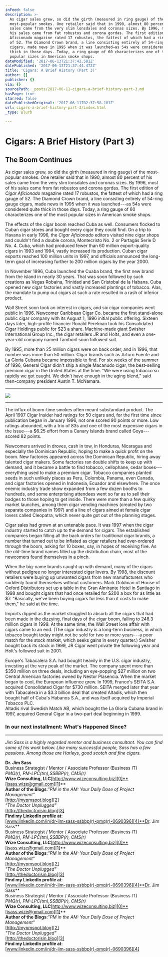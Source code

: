```yaml
---
inFeed: false
description: >-
  As cigar sales grew, so did the girth (measured in ring gauge) of the
  most-popular smokes. One retailer said that in 1990, almost 80 percent of his
  sales came from the very slim lonsdales and coronas sizes. By 1996, most of
  his sales came from fat robustos and corona gordas. The first edition of Cigar
  Aficionado magazine rated 17 robustos, the fattest of which had a ring gauge
  of 52. The Diamond Crown brand, a line consisting entirely of 54-ring gauge
  cigars, made news in 1995 when it was launched—as 54s were considered quite
  thick in those days. Today, a ring gauge of 60 characterizes one of the most
  popular sizes in American smoke shops.
dateModified: '2017-06-13T21:37:42.581Z'
datePublished: '2017-06-13T21:37:44.472Z'
title: 'Cigars: A Brief History (Part 3)'
author: []
publisher: {}
via: {}
sourcePath: _posts/2017-06-11-cigars-a-brief-history-part-3.md
hasPage: true
starred: false
datePublishedOriginal: '2017-06-11T02:37:58.101Z'
url: cigars-a-brief-history-part-3/index.html
_type: Blurb

---
```

# **Cigars: A Brief History (Part 3)**

## **The Boom Continues**

As cigar sales grew, so did the girth (measured in ring gauge) of the most-popular smokes. One retailer said that in 1990, almost 80 percent of his sales came from the very slim lonsdales and coronas sizes. By 1996, most of his sales came from fat robustos and corona gordas. The first edition of _Cigar Aficionado_ magazine rated 17 robustos, the fattest of which had a ring gauge of 52\. The Diamond Crown brand, a line consisting entirely of 54-ring gauge cigars, made news in 1995 when it was launched---as 54s were considered quite thick in those days. Today, a ring gauge of 60 characterizes one of the most popular sizes in American smoke shops.

The effects of the cigar boom reached Cuba as well. Consumers flocked to Cuban cigar stores and bought every cigar they could find. On a trip to Havana in early 1996, the _Cigar Aficionado_ editors visited nine cigar shops and couldn't find a double corona, Montecristo No. 2 or Partagás Serie D No. 4\. Cuba, which had produced fewer than 60 million export-quality cigars in 1993 and 1994, vastly increased its production. Cuban cigar exports reached 100 million units in 1997, and officials announced the long-term goal of increasing further to 200 million cigars by the year 2000\.

In November 1996, Cuba launched the Cuaba brand, the first new brand from the island in nearly 30 years. That was soon followed by such creations as Vegas Robaina, Trinidad and San Cristobal de la Habana. Cuba opened new cigar factories and vastly increased plantings of tobacco. Alas, the mandate to pump out cigars at such a rate resulted in a rash of inferior product.

Wall Street soon took an interest in cigars, and six cigar companies went public in 1996\. Newcomer Caribbean Cigar Co. became the first stand-alone public cigar company with its August 1, 1996 initial public offering. Sixteen days later, high-profile financier Ronald Perelman took his Consolidated Cigar Holdings public for $23 a share. Machine-made giant Swisher International Group Inc., the cigar retailers JR and Holts, and even a one-year-old company named Tamboril soon followed suit.

By 1995, more than 25 million cigars were on back order, and in 1996, that number was more than 50 million. Cigar brands such as Arturo Fuente and La Gloria Cubana became impossible to find. For six weeks of the summer of 1996, General Cigar didn't ship a single Macanudo cigar, the best-selling premium cigar in the United States at the time. "We were using tobacco so rapidly we got caught. We didn't have enough in the aging blend," said then-company president Austin T. McNamara.

---

![](https://the-grid-user-content.s3-us-west-2.amazonaws.com/a21633d2-a45b-4b6f-8400-aafa8f388893.jpg)

---

The influx of boom-time smokes often meant substandard product. The April 1997 Cigar Insider had ratings for 50 cigars and, for the first time since publication began in January 1996, not one scored 90 points or more. Low ratings abounded, with a trio of 83s and one of the most expensive cigars in the issue---a $6.25 effort from a Canary Islands brand called Goya---scored 82 points.

Newcomers arrived in droves, cash in tow, in Honduras, Nicaragua and especially the Dominican Republic, hoping to make a quick profit on the boom. New factories appeared across the Dominican Republic, hiring away talented cigar makers. Some factories ran double shifts to keep up with demand, and it became a battle to find tobacco, cellophane, cedar boxes---everything used to make a premium cigar. Tobacco companies planted seeds in such unlikely places as Peru, Colombia, Panama, even Canada, and cigar factories opened in Indonesia, Ecuador and elsewhere. The once enemic industry trade show expanded from a few dozen booths to hundreds, and some enterprising attendees went so far as to sell their badges to those hoping to get inside. There were more than a few quirky market launches, among them cigar vending machines (created by two separate companies in 1997) and a line of cigars aimed at female cigar lovers called Cleopatra, which never quite got out of the planning stages.

Cigar sales had grown at an untenable pace. It was 1997 when the cigar industry started to catch up to the demand for cigars. The established companies began filling all the back orders for traditional cigar brands, a number that turned out to be inflated as cigar retailers had over-ordered through the boom, asking for 10 boxes, say, in hopes of receiving five. As the old-time brand names filled up the distribution chain, most of the newcomers found themselves in a pinch.

When the big-name brands caught up with demand, many of the cigars without pedigree no longer interested cigar lovers. By 1998, the discount retailers were buying up unwanted cigars from new manufacturers who suddenly found themselves without customers. Mark Goldman of House of Oxford Distributors set up a table in the Gran Almirante Hotel in Santiago in 1998 and bought cigars that had once retailed for $200 a box for as little as $7\. "Basically, we've been buying cigars for less than it costs to make them," he said at the time.

Imports dipped as the market struggled to absorb all the cigars that had been made in the dizzying, final days of the cigar boom, falling to 248.3 million cigars in 1999\. At the same time, the Wall Street love affair with cigars came to an end. (The cigar industry is a long-term business, in which tobacco bought today might not be sold for two or more years---a poor match for the stock market, which seeks gains in every quarter.) Swisher bought back its stock in 1999, JR Cigar went private the following year and Holt's followed suit in 2001\.

Europe's Tabacalera S.A. had bought heavily in the U.S. cigar industry, investing at the very peak of the market. The company spent more than $350 million on three deals, including an eye-popping $27 million on two Central American factories owned by Nestor Plasencia. When the market began to cool, the European influence grew. In 1999, France's SEITA S.A. acquired Consolidated Cigar for $730 million. SEITA merged later that year with Tabacalera in a $3.3 billion deal that created Altadis, which then bought half of Cuba's Habanos S.A., and was itself acquired by Imperial Tobacco PLC.  
Altadis rival Swedish Match AB, which bought the La Gloria Cubana brand in 1997, acquired General Cigar in a two-part deal beginning in 1999\.

### **In our next installment: What's Happened Since?**

---

_Jim Sass is a highly regarded mentor and business consultant. You can find some of his work below. Like many successful people, Sass has a few passions. Among those are Harleys, good scotch and fine cigars._

**Dr. Jim Sass**  
Business Strategist / Mentor / Associate Professor (Business IT)  
_PMQ(r), PM-LPC(tm),SSBBP(r), CMS(r)_  
**Wize Consulting, LLC**[http://www.wizeconsulting.biz][0]**[jsass.wize@gmail.com][1]**  
**Author of the Blogs**:_"PM in the AM: Your Daily Dose of Project Management"_  
[http://mypmspot.blog][2]  
_"The Doctor Unplugged"_  
[http://thedoctorisin.blog][3]  
**Find my LinkedIn profile at**:  
[www.linkedin.com/in/dr-jim-sass-ssbbp(r)-pmq(r)-0690396][4]**Dr. Jim Sass**  
Business Strategist / Mentor / Associate Professor (Business IT)  
_PMQ(r), PM-LPC(tm),SSBBP(r), CMS(r)_  
**Wize Consulting, LLC**[http://www.wizeconsulting.biz][0]**[jsass.wize@gmail.com][1]**  
**Author of the Blogs**:_"PM in the AM: Your Daily Dose of Project Management"_  
[http://mypmspot.blog][2]  
_"The Doctor Unplugged"_  
[http://thedoctorisin.blog][3]  
**Find my LinkedIn profile at**:  
[www.linkedin.com/in/dr-jim-sass-ssbbp(r)-pmq(r)-0690396][4]**Dr. Jim Sass**  
Business Strategist / Mentor / Associate Professor (Business IT)  
_PMQ(r), PM-LPC(tm),SSBBP(r), CMS(r)_  
**Wize Consulting, LLC**[http://www.wizeconsulting.biz][0]**[jsass.wize@gmail.com][1]**  
**Author of the Blogs**:_"PM in the AM: Your Daily Dose of Project Management"_  
[http://mypmspot.blog][2]  
_"The Doctor Unplugged"_  
[http://thedoctorisin.blog][3]  
**Find my LinkedIn profile at**:  
[www.linkedin.com/in/dr-jim-sass-ssbbp(r)-pmq(r)-0690396][4]

[0]: http://www.wizeconsulting.biz/
[1]: mailto:jsass.wize@gmail.com
[2]: http://mypmspot.blog/
[3]: http://thedoctorisin.blog/
[4]: http://www.linkedin.com%2Fin%2Fdr-jim-sass-ssbbp%C2%AE-pmq%C2%AE-0690396/
